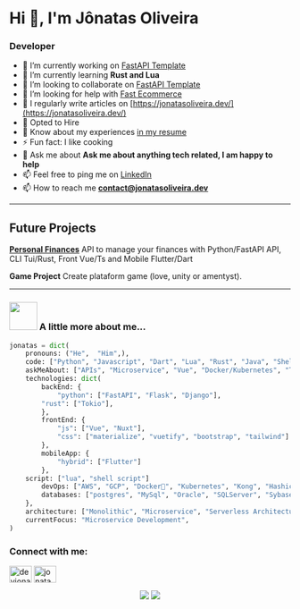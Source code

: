 # Hi 👋, I'm Jônatas Oliveira
### Developer

- 🔭 I’m currently working on [FastAPI Template](https://github.com/jonatasoli/fastapi-template-cookiecutter)
- 🌱 I’m currently learning **Rust and Lua**
- 👯 I’m looking to collaborate on [FastAPI Template](https://github.com/jonatasoli/fastapi-template-cookiecutter)
- 🤝 I’m looking for help with [Fast Ecommerce](https://github.com/jonatasoli/fast-ecommerce)
- 📝 I regularly write articles on [https://jonatasoliveira.dev/](https://jonatasoliveira.dev/)
- 💼 Opted to Hire
- 📄 Know about my experiences [in my resume](https://drive.google.com/drive/u/0/folders/1QOwlNXVRIOx0nc8dCh4EI9lievyWXpk4)
- ⚡ Fun fact: I like cooking
- 💬 Ask me about **Ask me about anything tech related, I am happy to help**
- 📫 Feel free to ping me on [LinkedIn](https://www.linkedin.com/in/jonatasoliveirame/)
- 📫 How to reach me **contact@jonatasoliveira.dev**

---
## Future Projects

[**Personal Finances**](https://github.com/jonatasoli/finances-mono)
API to manage your finances with Python/FastAPI API, CLI Tui/Rust, Front Vue/Ts and Mobile Flutter/Dart

**Game Project**
Create plataform game (love, unity or amentyst).

---

### <img src="https://media.giphy.com/media/VgCDAzcKvsR6OM0uWg/giphy.gif" width="50"> A little more about me...
```python
jonatas = dict(
    pronouns: ("He",  "Him",),
    code: ["Python", "Javascript", "Dart", "Lua", "Rust", "Java", "ShellScript"],
    askMeAbout: ["APIs", "Microservice", "Vue", "Docker/Kubernetes", "Tilling Managers", "NeoVim", "Shin Megami Tensei"],
    technologies: dict(
        backEnd: {
            "python": ["FastAPI", "Flask", "Django"],
	    "rust": ["Tokio"],
        },
        frontEnd: {
            "js": ["Vue", "Nuxt"],
            "css": ["materialize", "vuetify", "bootstrap", "tailwind"]
        },
        mobileApp: {
            "hybrid": ["Flutter"]
        },
	script: ["lua", "shell script"]
        devOps: ["AWS", "GCP", "Docker🐳", "Kubernetes", "Kong", "Hashicorp", "Concourse", "Gitlab"],
        databases: ["postgres", "MySql", "Oracle", "SQLServer", "Sybase", "sqlite", "Redis", "Elastic"],
    },
    architecture: ["Monolithic", "Microservice", "Serverless Architecture", "Progressive web applications", "Single page applications"],
    currentFocus: "Microservice Development",
)
```

<h3 align="left">Connect with me:</h3>
<p align="left">
<a href="https://twitter.com/devjonatas" target="blank"><img align="center" src="https://raw.githubusercontent.com/rahuldkjain/github-profile-readme-generator/master/src/images/icons/Social/twitter.svg" alt="devjonatas" height="30" width="40" /></a>
<a href="https://linkedin.com/in/jonatasoliveirame" target="blank"><img align="center" src="https://raw.githubusercontent.com/rahuldkjain/github-profile-readme-generator/master/src/images/icons/Social/linked-in-alt.svg" alt="jonatasoliveirame" height="30" width="40" /></a>
</p>


<p align="center">
  <img src ="https://github-readme-stats.vercel.app/api?username=jonatasoli&show_icons=true&count_private=true&theme=darcula&hide_border=true&hide=issues,contribs&bg_color=00000000">
  <img src ="https://github-readme-stats.vercel.app/api/top-langs/?username=jonatasoli&layout=compact&hide_border=true&theme=darcula&bg_color=00000000&langs_count=6&hide=tex,Vue,SCSS,CSS,c%23,html,Digital%20Command%20Language,Jupyter%20Notebook">
  <br>
  <br>
</p>
